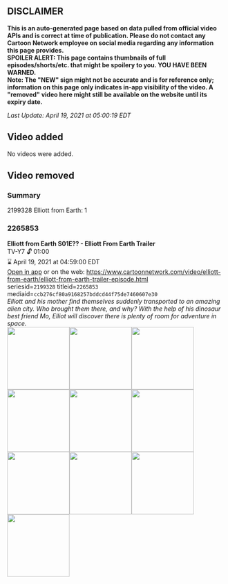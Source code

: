 ## DISCLAIMER
**This is an auto-generated page based on data pulled from official video APIs and is correct at time of publication. Please do not contact any Cartoon Network employee on social media regarding any information this page provides.**  
**SPOILER ALERT: This page contains thumbnails of full episodes/shorts/etc. that might be spoilery to you. YOU HAVE BEEN WARNED.**  
**Note: The "NEW" sign might not be accurate and is for reference only; information on this page only indicates in-app visibility of the video. A "removed" video here might still be available on the website until its expiry date.**  

_Last Update: April 19, 2021 at 05:00:19 EDT_
## Video added
No videos were added.  
## Video removed
### Summary
2199328 Elliott from Earth: 1  
### 2265853
**Elliott from Earth S01E?? - Elliott From Earth Trailer**  
TV-Y7 🔓 01:00  
⌛ April 19, 2021 at 04:59:00 EDT  
[Open in app](https://cnvideo.sercomkc.org/redirector.html?type=cnapp&seriesid=10000000000&titleid=2265853&mediaid=ccb276cf80a9168257bddcd44f75de7460607e30) or on the web: https://www.cartoonnetwork.com/video/elliott-from-earth/elliott-from-earth-trailer-episode.html  
seriesid=`2199328` titleid=`2265853` mediaid=`ccb276cf80a9168257bddcd44f75de7460607e30`  
_Elliott and his mother find themselves suddenly transported to an amazing alien city. Who brought them there, and why? With the help of his dinosaur best friend Mo, Elliot will discover there is plenty of room for adventure in space._  
<a href="https://s3.amazonaws.com/cartoonorchestrator/2265853_001_1280x720.jpg"><img src="https://s3.amazonaws.com/cartoonorchestrator/2265853_001_640x360.jpg" height="144px" /></a><a href="https://s3.amazonaws.com/cartoonorchestrator/2265853_002_1280x720.jpg"><img src="https://s3.amazonaws.com/cartoonorchestrator/2265853_002_640x360.jpg" height="144px" /></a><a href="https://s3.amazonaws.com/cartoonorchestrator/2265853_003_1280x720.jpg"><img src="https://s3.amazonaws.com/cartoonorchestrator/2265853_003_640x360.jpg" height="144px" /></a><a href="https://s3.amazonaws.com/cartoonorchestrator/2265853_004_1280x720.jpg"><img src="https://s3.amazonaws.com/cartoonorchestrator/2265853_004_640x360.jpg" height="144px" /></a><a href="https://s3.amazonaws.com/cartoonorchestrator/2265853_005_1280x720.jpg"><img src="https://s3.amazonaws.com/cartoonorchestrator/2265853_005_640x360.jpg" height="144px" /></a><a href="https://s3.amazonaws.com/cartoonorchestrator/2265853_006_1280x720.jpg"><img src="https://s3.amazonaws.com/cartoonorchestrator/2265853_006_640x360.jpg" height="144px" /></a><a href="https://s3.amazonaws.com/cartoonorchestrator/2265853_007_1280x720.jpg"><img src="https://s3.amazonaws.com/cartoonorchestrator/2265853_007_640x360.jpg" height="144px" /></a><a href="https://s3.amazonaws.com/cartoonorchestrator/2265853_008_1280x720.jpg"><img src="https://s3.amazonaws.com/cartoonorchestrator/2265853_008_640x360.jpg" height="144px" /></a><a href="https://s3.amazonaws.com/cartoonorchestrator/2265853_009_1280x720.jpg"><img src="https://s3.amazonaws.com/cartoonorchestrator/2265853_009_640x360.jpg" height="144px" /></a><a href="https://s3.amazonaws.com/cartoonorchestrator/2265853_010_1280x720.jpg"><img src="https://s3.amazonaws.com/cartoonorchestrator/2265853_010_640x360.jpg" height="144px" /></a>
